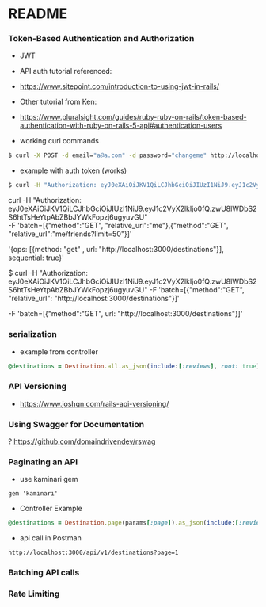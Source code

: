 # README

### Token-Based Authentication and Authorization

* JWT
* API auth tutorial referenced:
* https://www.sitepoint.com/introduction-to-using-jwt-in-rails/
* Other tutorial from Ken:
* https://www.pluralsight.com/guides/ruby-ruby-on-rails/token-based-authentication-with-ruby-on-rails-5-api#authentication-users


* working curl commands
```bash
$ curl -X POST -d email="a@a.com" -d password="changeme" http://localhost:3000/auth_user
```
* example with auth token (works)
```bash
$ curl -H "Authorization: eyJ0eXAiOiJKV1QiLCJhbGciOiJIUzI1NiJ9.eyJ1c2VyX2lkIjo0fQ.zwU8lWDbS2S6htTsHeYtpAbZBbJYWkFopzj6ugyuvGU"  -X GET http://localhost:3000/api/v1/destinations
```

curl -H "Authorization: eyJ0eXAiOiJKV1QiLCJhbGciOiJIUzI1NiJ9.eyJ1c2VyX2lkIjo0fQ.zwU8lWDbS2S6htTsHeYtpAbZBbJYWkFopzj6ugyuvGU" \
    -F 'batch=[{"method":"GET", "relative_url":"me"},{"method":"GET", "relative_url":"me/friends?limit=50"}]'

'{ops: [{method: "get" , url: "http://localhost:3000/destinations"}], sequential: true}'



$ curl -H "Authorization: eyJ0eXAiOiJKV1QiLCJhbGciOiJIUzI1NiJ9.eyJ1c2VyX2lkIjo0fQ.zwU8lWDbS2S6htTsHeYtpAbZBbJYWkFopzj6ugyuvGU" -F 'batch=[{"method":"GET", "relative_url": "http://localhost:3000/destinations"}]'

-F 'batch=[{"method":"GET", url: "http://localhost:3000/destinations"}]'

### serialization

* example from controller

```ruby
@destinations = Destination.all.as_json(include:[:reviews], root: true)
```

### API Versioning

* https://www.joshqn.com/rails-api-versioning/


### Using Swagger for Documentation

?
https://github.com/domaindrivendev/rswag

### Paginating an API

* use kaminari gem
```
gem 'kaminari'
```
* Controller Example
```ruby
@destinations = Destination.page(params[:page]).as_json(include:[:reviews], root: true)
```
* api call in Postman
```
http://localhost:3000/api/v1/destinations?page=1
```


### Batching API calls

### Rate Limiting
